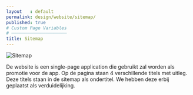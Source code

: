 ```yaml
---
layout   : default
permalink: design/website/sitemap/
published: true
# Custom Page Variables
# ─────────────────────
title: Sitemap
---
```

<div class="container">
    <img src="{{ site.baseurl }}/images/Sitemap.jpg" alt="Sitemap" >
    <p>De website is een single-page application die gebruikt zal worden als promotie voor de app. 
    Op de pagina staan 4 verschillende titels met uitleg. Deze titels staan in de sitemap als ondertitel. We hebben deze erbij geplaatst als verduidelijking. </p>
</div>